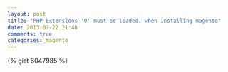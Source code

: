 ```yaml
---
layout: post
title: "PHP Extensions '0' must be loaded. when installing magento"
date: 2013-07-22 21:46
comments: true
categories: magento
---
```


{% gist 6047985 %}

